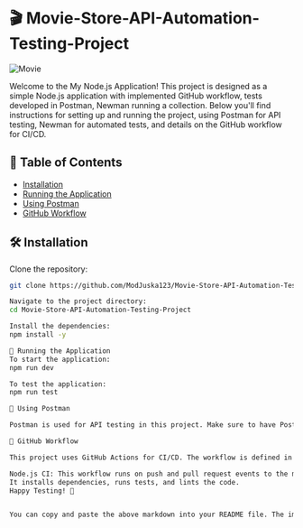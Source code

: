 # 🎬 Movie-Store-API-Automation-Testing-Project

![Movie](https://i.imgur.com/eBRfD9N.png)

Welcome to the My Node.js Application! This project is designed as a simple Node.js application with implemented GitHub workflow, tests developed in Postman, Newman running a collection. Below you'll find instructions for setting up and running the project, using Postman for API testing, Newman for automated tests, and details on the GitHub workflow for CI/CD.

## 📑 Table of Contents
- [Installation](#installation)
- [Running the Application](#running-the-application)
- [Using Postman](#using-postman)
- [GitHub Workflow](#github-workflow)

## 🛠 Installation

Clone the repository:

```bash
git clone https://github.com/ModJuska123/Movie-Store-API-Automation-Testing-Project

Navigate to the project directory:
cd Movie-Store-API-Automation-Testing-Project

Install the dependencies:
npm install -y

🚀 Running the Application
To start the application:
npm run dev

To test the application:
npm run test

🧪 Using Postman

Postman is used for API testing in this project. Make sure to have Postman installed on your system to run and manage your API tests effectively.

🔄 GitHub Workflow

This project uses GitHub Actions for CI/CD. The workflow is defined in .github/workflows/node.js.yml. Here’s a brief overview:

Node.js CI: This workflow runs on push and pull request events to the main branch.
It installs dependencies, runs tests, and lints the code.
Happy Testing! 🎉


You can copy and paste the above markdown into your README file. The images and sections are formatted to make the document visually appealing and easy to read.
